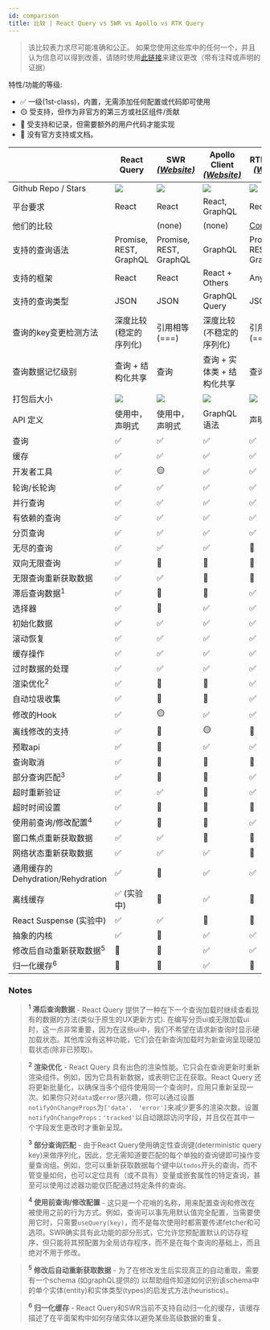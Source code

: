 ```yaml
---
id: comparison
title: 比较 | React Query vs SWR vs Apollo vs RTK Query
---
```


> 该比较表力求尽可能准确和公正。 如果您使用这些库中的任何一个，并且认为信息可以得到改善，请随时使用[此链接](https://github.com/tannerlinsley/react-query/edit/master/docs/src/pages/comparison.md)来建议更改（带有注释或声明的证据）

特性/功能的等级:

- ✅ 一级(1st-class)，内置，无需添加任何配置或代码即可使用
- 🟡 受支持，但作为非官方的第三方或社区组件/贡献
- 🔶 受支持和记录，但需要额外的用户代码才能实现
- 🛑 没有官方支持或文档。

|                                                    | React Query                              | SWR [_(Website)_][swr]     | Apollo Client [_(Website)_][apollo]   | RTK-Query [_(Website)_][rtk-query]   |
| -------------------------------------------------- | ---------------------------------------- | -------------------------- | ------------------------------------- | ------------------------------------ |
| Github Repo / Stars                    | [![][stars-react-query]][gh-react-query] | [![][stars-swr]][gh-swr]   | [![][stars-apollo]][gh-apollo]        | [![][stars-rtk-query]][gh-rtk-query] |
| 平台要求                                 | React                                    | React                      | React, GraphQL                        | Redux                   |
| 他们的比较                               |                                          | (none)                     | (none)                                | [Comparison][rtk-query-comparison]  |
| 支持的查询语法                            | Promise, REST, GraphQL                   | Promise, REST, GraphQL     | GraphQL                               | Promise, REST, GraphQL                |
| 支持的框架                               | React                                    | React                      | React + Others                        | Any                    |
| 支持的查询类型                            | JSON                                     | JSON                       | GraphQL Query                         | JSON                   |
| 查询的key变更检测方法                     | 深度比较 (稳定的序列化)                      | 引用相等 (===)              | 深度比较 (不稳定的序列化)                 | 引用相等 (===)                  |
| 查询数据记忆级别                          | 查询 + 结构化共享                           | 查询                       | 查询 + 实体类 + 结构化共享                | 查询                      |
| 打包后大小                                | [![][bp-react-query]][bpl-react-query]   | [![][bp-swr]][bpl-swr]     | [![][bp-apollo]][bpl-apollo]          | [![][bp-rtk-query]][bpl-rtk-query] |
| API 定义                                 | 使用中，声明式                             | 使用中，声明式                | GraphQL 语法                          | 声明式                     |
| 查询                                     | ✅                                       | ✅                         | ✅                                    | ✅                                   |
| 缓存                                     | ✅                                       | ✅                         | ✅                                    | ✅                                   |
| 开发者工具                                | ✅                                       | 🟡                         | ✅                                    | ✅                                   |
| 轮询/长轮询                               | ✅                                       | ✅                         | ✅                                    | ✅                                   |
| 并行查询                                  | ✅                                       | ✅                         | ✅                                    | ✅                                   |
| 有依赖的查询                               | ✅                                       | ✅                         | ✅                                    | ✅                                   |
| 分页查询                                  | ✅                                       | ✅                         | ✅                                    | ✅                                   |
| 无尽的查询                                | ✅                                       | ✅                         | ✅                                    | 🛑                                   |
| 双向无限查询                              | ✅                                       | 🔶                         | 🔶                                    | 🛑                                   |
| 无限查询重新获取数据                           | ✅                                       | ✅                         | 🛑                                    | 🛑                                   |
| 滞后查询数据<sup>1</sup>                  | ✅                                       | 🛑                         | 🛑                                    | ✅                                   |
| 选择器                                   | ✅                                       | 🛑                         | ✅                                    | ✅                                   |
| 初始化数据                                | ✅                                       | ✅                         | ✅                                    | ✅                                   |
| 滚动恢复                                  | ✅                                       | ✅                         | ✅                                    | ✅                                   |
| 缓存操作                                  | ✅                                       | ✅                         | ✅                                    | ✅                                   |
| 过时数据的处理                             | ✅                                       | ✅                         | ✅                                    | ✅                                   |
| 渲染优化<sup>2</sup>                      | ✅                                       | 🛑                         | 🛑                                    | ✅                                   |
| 自动垃圾收集                              | ✅                                       | 🛑                         | 🛑                                    | ✅                                   |
| 修改的Hook                               | ✅                                       | 🟡                         | ✅                                    | ✅                                   |
| 离线修改的支持                             | ✅                                       | 🛑                         | 🟡                                    | 🛑                                   |
| 预取api                                  | ✅                                       | 🔶                         | ✅                                    | ✅                                   |
| 查询取消                                 | ✅                                       | 🛑                         | 🛑                                    | 🛑                                   |
| 部分查询匹配<sup>3</sup>                  | ✅                                       | 🛑                         | 🛑                                    | ✅                                   |
| 超时重新验证                              | ✅                                       | ✅                         | 🛑                                    | ✅                                   |
| 超时时间设置                              | ✅                                       | 🛑                         | 🛑                                    | 🛑                                   |
| 使用前查询/修改配置<sup>4</sup>            | ✅                                       | 🛑                         | 🛑                                    | ✅                                   |
| 窗口焦点重新获取数据                           | ✅                                       | ✅                         | 🛑                                    | 🛑                                   |
| 网络状态重新获取数据                           | ✅                                       | ✅                         | ✅                                    | 🛑                                   |
| 通用缓存的Dehydration/Rehydration         | ✅                                       | 🛑                         | ✅                                    | ✅                                   |
| 离线缓存                                  | ✅ (实验中)                               | 🛑                         | ✅                                    | 🔶                                   |
| React Suspense (实验中)                   | ✅                                       | ✅                         | 🛑                                    | 🛑                                   |
| 抽象的内核                                | ✅                                       | 🛑                         | ✅                                    | ✅                                   |
| 修改后自动重新获取数据<sup>5</sup>              | 🔶                                       | 🔶                         | ✅                                    | ✅                                   |
| 归一化缓存<sup>6</sup>                     | 🛑                                       | 🛑                         | ✅                                    | 🛑                                   |

### Notes

> **<sup>1</sup> 滞后查询数据** - React Query 提供了一种在下一个查询加载时继续查看现有的数据的方法(类似于原生的UX更新方式). 在编写分页ui或无限加载ui时，这一点非常重要，因为在这些ui中，我们不希望在请求新查询时显示硬加载状态。其他库没有这种功能，它们会在新查询加载时为新查询呈现硬加载状态(除非已预取)。

> **<sup>2</sup> 渲染优化** - React Query 具有出色的渲染性能。它只会在查询更新时重新渲染组件。例如，因为它具有新数据，或表明它正在获取。React Query 还将更新批量化，以确保当多个组件使用同一个查询时，应用只重新呈现一次。如果你只对`data`或`error`感兴趣，你可以通过设置`notifyOnChangeProps`为`['data'， 'error']`来减少更多的渲染次数。设置`notifyOnChangeProps：'tracked'`以自动跟踪访问字段，并且仅在其中一个字段发生更改时才重新呈现。

> **<sup>3</sup> 部分查询匹配** - 由于React Query使用确定性查询键(deterministic query key)来做序列化，因此，您无需知道要匹配的每个单独的查询键即可操作变量查询组。例如，您可以重新获取数据每个键中以`todos`开头的查询，而不管变量如何，也可以定位具有（或不具有）变量或嵌套属性的特定查询，甚至可以使用过滤器功能仅匹配通过特定条件的查询。

> **<sup>4</sup> 使用前查询/修改配置** - 这只是一个花哨的名称，用来配置查询和修改在被使用之前的行为方式。例如，查询可以事先用默认值完全配置，当需要使用它时，只需要`useQuery(key)`，而不是每次使用时都需要传递fetcher和可选项。SWR确实具有此功能的部分形式，它允许您预配置默认的访存程序，但只能将其预配置为全局访存程序，而不是在每个查询的基础上，而且绝对不用于修改。

> **<sup>5</sup> 修改后自动重新获取数据** - 为了在修改发生后实现真正的自动重取，需要有一个schema (如graphQL提供的) 以帮助组件知道如何识别该schema中的单个实体(entity)和实体类型(types)的启发式方法(heuristics)。

> **<sup>6</sup> 归一化缓存** - React Query和SWR当前不支持自动归一化的缓存，该缓存描述了在平面架构中如何存储实体以避免某些高级数据的重复。

<!-- -->

[bpl-react-query]: https://bundlephobia.com/result?p=react-query
[bp-react-query]: https://badgen.net/bundlephobia/minzip/react-query?label=💾
[gh-react-query]: https://github.com/tannerlinsley/react-query
[stars-react-query]: https://img.shields.io/github/stars/tannerlinsley/react-query?label=%F0%9F%8C%9F

<!-- -->

[swr]: https://github.com/vercel/swr
[bp-swr]: https://badgen.net/bundlephobia/minzip/swr?label=💾
[gh-swr]: https://github.com/vercel/swr
[stars-swr]: https://img.shields.io/github/stars/vercel/swr?label=%F0%9F%8C%9F
[bpl-swr]: https://bundlephobia.com/result?p=swr

<!-- -->

[apollo]: https://github.com/apollographql/apollo-client
[bp-apollo]: https://badgen.net/bundlephobia/minzip/@apollo/client?label=💾
[gh-apollo]: https://github.com/apollographql/apollo-client
[stars-apollo]: https://img.shields.io/github/stars/apollographql/apollo-client?label=%F0%9F%8C%9F
[bpl-apollo]: https://bundlephobia.com/result?p=@apollo/client

<!-- -->

[rtk-query]: https://rtk-query-docs.netlify.app/
[rtk-query-comparison]: https://rtk-query-docs.netlify.app/introduction/comparison
[bp-rtk]: https://badgen.net/bundlephobia/minzip/@reduxjs/toolkit?label=💾
[bp-rtk-query]: https://badgen.net/bundlephobia/minzip/@rtk-incubator/rtk-query?label=💾
[gh-rtk-query]: https://github.com/rtk-incubator/rtk-query
[stars-rtk-query]: https://img.shields.io/github/stars/rtk-incubator/rtk-query?label=%F0%9F%8C%9F
[bpl-rtk]: https://bundlephobia.com/result?p=@reduxjs/toolkit
[bpl-rtk-query]: https://bundlephobia.com/result?p=@rtk-incubator/rtk-query
